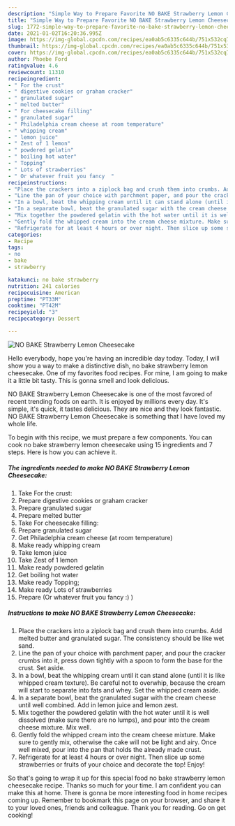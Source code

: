 ```yaml
---
description: "Simple Way to Prepare Favorite NO BAKE Strawberry Lemon Cheesecake"
title: "Simple Way to Prepare Favorite NO BAKE Strawberry Lemon Cheesecake"
slug: 1772-simple-way-to-prepare-favorite-no-bake-strawberry-lemon-cheesecake
date: 2021-01-02T16:20:36.995Z
image: https://img-global.cpcdn.com/recipes/ea0ab5c6335c644b/751x532cq70/no-bake-strawberry-lemon-cheesecake-recipe-main-photo.jpg
thumbnail: https://img-global.cpcdn.com/recipes/ea0ab5c6335c644b/751x532cq70/no-bake-strawberry-lemon-cheesecake-recipe-main-photo.jpg
cover: https://img-global.cpcdn.com/recipes/ea0ab5c6335c644b/751x532cq70/no-bake-strawberry-lemon-cheesecake-recipe-main-photo.jpg
author: Phoebe Ford
ratingvalue: 4.6
reviewcount: 11310
recipeingredient:
- " For the crust"
- " digestive cookies or graham cracker"
- " granulated sugar"
- " melted butter"
- " For cheesecake filling"
- " granulated sugar"
- " Philadelphia cream cheese at room temperature"
- " whipping cream"
- " lemon juice"
- " Zest of 1 lemon"
- " powdered gelatin"
- " boiling hot water"
- " Topping"
- " Lots of strawberries"
- " Or whatever fruit you fancy  "
recipeinstructions:
- "Place the crackers into a ziplock bag and crush them into crumbs. Add melted butter and granulated sugar. The consistency should be like wet sand."
- "Line the pan of your choice with parchment paper, and pour the cracker crumbs into it, press down tightly with a spoon to form the base for the crust. Set aside."
- "In a bowl, beat the whipping cream until it can stand alone (until it is like whipped cream texture). Be careful not to overwhip, because the cream will start to separate into fats and whey. Set the whipped cream aside."
- "In a separate bowl, beat the granulated sugar with the cream cheese until well combined. Add in lemon juice and lemon zest."
- "Mix together the powdered gelatin with the hot water until it is well dissolved (make sure there are no lumps), and pour into the cream cheese mixture. Mix well."
- "Gently fold the whipped cream into the cream cheese mixture. Make sure to gently mix, otherwise the cake will not be light and airy. Once well mixed, pour into the pan that holds the already made crust."
- "Refrigerate for at least 4 hours or over night. Then slice up some strawberries or fruits of your choice and decorate the top! Enjoy!"
categories:
- Recipe
tags:
- no
- bake
- strawberry

katakunci: no bake strawberry 
nutrition: 241 calories
recipecuisine: American
preptime: "PT33M"
cooktime: "PT42M"
recipeyield: "3"
recipecategory: Dessert

---
```



![NO BAKE Strawberry Lemon Cheesecake](https://img-global.cpcdn.com/recipes/ea0ab5c6335c644b/751x532cq70/no-bake-strawberry-lemon-cheesecake-recipe-main-photo.jpg)

Hello everybody, hope you're having an incredible day today. Today, I will show you a way to make a distinctive dish, no bake strawberry lemon cheesecake. One of my favorites food recipes. For mine, I am going to make it a little bit tasty. This is gonna smell and look delicious.

NO BAKE Strawberry Lemon Cheesecake is one of the most favored of recent trending foods on earth. It is enjoyed by millions every day. It's simple, it's quick, it tastes delicious. They are nice and they look fantastic. NO BAKE Strawberry Lemon Cheesecake is something that I have loved my whole life.




To begin with this recipe, we must prepare a few components. You can cook no bake strawberry lemon cheesecake using 15 ingredients and 7 steps. Here is how you can achieve it.

<!--inarticleads1-->

##### The ingredients needed to make NO BAKE Strawberry Lemon Cheesecake:

1. Take  For the crust:
1. Prepare  digestive cookies or graham cracker
1. Prepare  granulated sugar
1. Prepare  melted butter
1. Take  For cheesecake filling:
1. Prepare  granulated sugar
1. Get  Philadelphia cream cheese (at room temperature)
1. Make ready  whipping cream
1. Take  lemon juice
1. Take  Zest of 1 lemon
1. Make ready  powdered gelatin
1. Get  boiling hot water
1. Make ready  Topping;
1. Make ready  Lots of strawberries
1. Prepare  (Or whatever fruit you fancy :) )




<!--inarticleads2-->

##### Instructions to make NO BAKE Strawberry Lemon Cheesecake:

1. Place the crackers into a ziplock bag and crush them into crumbs. Add melted butter and granulated sugar. The consistency should be like wet sand.
1. Line the pan of your choice with parchment paper, and pour the cracker crumbs into it, press down tightly with a spoon to form the base for the crust. Set aside.
1. In a bowl, beat the whipping cream until it can stand alone (until it is like whipped cream texture). Be careful not to overwhip, because the cream will start to separate into fats and whey. Set the whipped cream aside.
1. In a separate bowl, beat the granulated sugar with the cream cheese until well combined. Add in lemon juice and lemon zest.
1. Mix together the powdered gelatin with the hot water until it is well dissolved (make sure there are no lumps), and pour into the cream cheese mixture. Mix well.
1. Gently fold the whipped cream into the cream cheese mixture. Make sure to gently mix, otherwise the cake will not be light and airy. Once well mixed, pour into the pan that holds the already made crust.
1. Refrigerate for at least 4 hours or over night. Then slice up some strawberries or fruits of your choice and decorate the top! Enjoy!




So that's going to wrap it up for this special food no bake strawberry lemon cheesecake recipe. Thanks so much for your time. I am confident you can make this at home. There is gonna be more interesting food in home recipes coming up. Remember to bookmark this page on your browser, and share it to your loved ones, friends and colleague. Thank you for reading. Go on get cooking!
